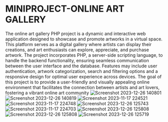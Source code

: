 # MINIPROJECT-ONLINE ART GALLERY
The online art gallery PHP project is a dynamic and interactive web application designed to showcase and promote artworks in a virtual space. This platform serves as a digital gallery where artists
can display their creations, and art enthusiasts can explore, appreciate, and purchase artwork. The
project incorporates PHP, a server-side scripting language, to handle the backend functionality, ensuring seamless communication between the user interface and the database. Features may include
user authentication, artwork categorization, search and filtering options and a responsive design for
optimal user experience across devices. The goal of this project is to provide a user-friendly and
visually appealing online environment that facilitates the connection between artists and art lovers,
fostering a vibrant online art community
![Screenshot 2023-12-26 140801](https://github.com/abhishekzabi/MINIPROJECT-artgallery/assets/117814876/75e2c182-e1e0-476f-a0fc-4897e777e3eb)
![Screenshot 2023-12-26 140819](https://github.com/abhishekzabi/MINIPROJECT-artgallery/assets/117814876/59dd68de-cbd5-4176-a627-8b93d4c2cbc5)
![Screenshot 2023-11-17 224521](https://github.com/abhishekzabi/MINIPROJECT-artgallery/assets/117814876/c4aad14e-77ae-446f-9ada-c774ca0801e8)
![Screenshot 2023-11-17 224748](https://github.com/abhishekzabi/MINIPROJECT-artgallery/assets/117814876/1d42c5e7-7a76-4d84-a571-26a379b295e4)
![Screenshot 2023-12-26 125743](https://github.com/abhishekzabi/MINIPROJECT-artgallery/assets/117814876/50bcd495-7308-474e-a2c3-753fa4354679)
![Screenshot 2023-11-17 224703](https://github.com/abhishekzabi/MINIPROJECT-artgallery/assets/117814876/0dde861b-3fc5-42e1-9720-e9c57a2e8b92)
![Screenshot 2023-12-26 125808](https://github.com/abhishekzabi/MINIPROJECT-artgallery/assets/117814876/fec88aeb-2112-4f58-96ce-2d997464cc73)
![Screenshot 2023-12-26 125808](https://github.com/abhishekzabi/MINIPROJECT-artgallery/assets/117814876/9ca28483-382a-4a85-9f2b-57f64eda4c54)
![Screenshot 2023-12-26 125719](https://github.com/abhishekzabi/MINIPROJECT-artgallery/assets/117814876/5393c5ed-12ea-444d-b107-144c251e42df)
